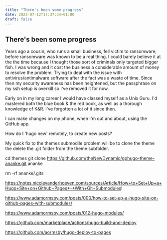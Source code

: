 ```yaml
---
title: "There's been some progress"
date: 2023-07-12T17:37:34+01:00
draft: false
---
```

## There's been some progress



Years ago a cousin, who runs a small business, fell victim to ransomware; before ransomware was known to be a real thing. I could barely believe it at the the time because I thought those sort of criminals only targeted bigger fish. I was wrong and it cost the business a considerable amount of money to resolve the problem. Trying to deal with the issue with antivirus/antimalware software after the fact was a waste of time. Since then my security awareness has been heightened, but the passphrase on my ssh setup is overkill so I've removed it for now.

Early on in my long career I would have classed myself as a Unix Guru. I'd mastered both the blue book & the red book, as well as a thorough knowledge of K&R. I've forgotten a lot of it since then.

I can make changes on my phone, when I'm out and about, using the GitHub app. 

How do I 'hugo new' remotely, to create new posts?

 My quick fix to the themes submodile problem will be to clone the theme the delete the .git folder from the theme subfolder.

 cd themes
 git clone https://github.com/theNewDynamic/gohugo-theme-ananke.git ananke

 rm -rf ananke/.gits

 https://notes.nicolevanderhoeven.com/sources/Article/How+to+Set+Up+a+Hugo+Site+on+Github+Pages+-+With+Git+Submodules!

 https://www.adamormsby.com/posts/000/how-to-set-up-a-hugo-site-on-github-pages-with-submodules/

 https://www.adamormsby.com/posts/012-hugo-modules/

 https://github.com/marketplace/actions/hugo-build-and-deploy

 https://github.com/aormsby/hugo-deploy-to-pages

